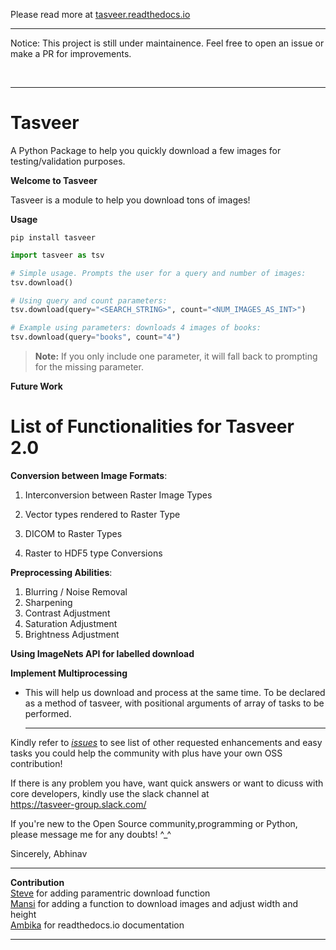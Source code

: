 Please read more at <a href="https://tasveer.readthedocs.io">tasveer.readthedocs.io</a><br><hr>
Notice: This project is still under maintainence. Feel free to open an issue or make a PR for improvements.

<br><hr>
# Tasveer
A Python Package to help you quickly download a few images for testing/validation purposes.

**Welcome to Tasveer**

Tasveer is a module to help you download tons of images!

**Usage**

```
pip install tasveer
```
```python
import tasveer as tsv

# Simple usage. Prompts the user for a query and number of images:
tsv.download()

# Using query and count parameters:
tsv.download(query="<SEARCH_STRING>", count="<NUM_IMAGES_AS_INT>")

# Example using parameters: downloads 4 images of books:
tsv.download(query="books", count="4")
```
>**Note:** If you only include one parameter, it will fall back to prompting for the missing parameter.


**Future Work**

<h1>List of Functionalities for Tasveer 2.0</h1>

**Conversion between Image Formats**:

1. Interconversion between Raster Image Types

2. Vector types rendered to Raster Type

3. DICOM to Raster Types

4. Raster to HDF5 type Conversions

**Preprocessing Abilities**:

1. Blurring / Noise Removal
2. Sharpening
3. Contrast Adjustment
4. Saturation Adjustment
5. Brightness Adjustment

**Using ImageNets API for labelled download**

**Implement Multiprocessing**

- This will help us download and process at the same time. To be declared as a method of tasveer, with positional arguments of array of tasks to be performed.
<br><hr>

Kindly refer to <a href="https://github.com/AbhinavMir/tasveer/issues"><i>issues</i></a> to see list of other requested enhancements and easy tasks you could help the community with plus have your own OSS contribution!

If there is any problem you have, want quick answers or want to dicuss with core developers, kindly use the slack channel at <br> https://tasveer-group.slack.com/

If you're new to the Open Source community,programming or Python, please message me for any doubts! ^_^

Sincerely,
Abhinav
<br><hr>
**Contribution**<br>
<a href="https://github.com/steveyackey">Steve</a> for adding paramentric download function<br>
<a href="https://github.com/Mansi145">Mansi</a> for adding a function to download images and adjust width and height
<br>
<a href="https://github.com/ambika1101">Ambika</a> for readthedocs.io documentation<br><hr>
   
